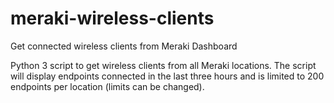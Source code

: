 # meraki-wireless-clients
Get connected wireless clients from Meraki Dashboard

Python 3 script to get wireless clients from all Meraki locations.
The script will display endpoints connected in the last three hours and is limited to 200 endpoints per location (limits can be changed).
